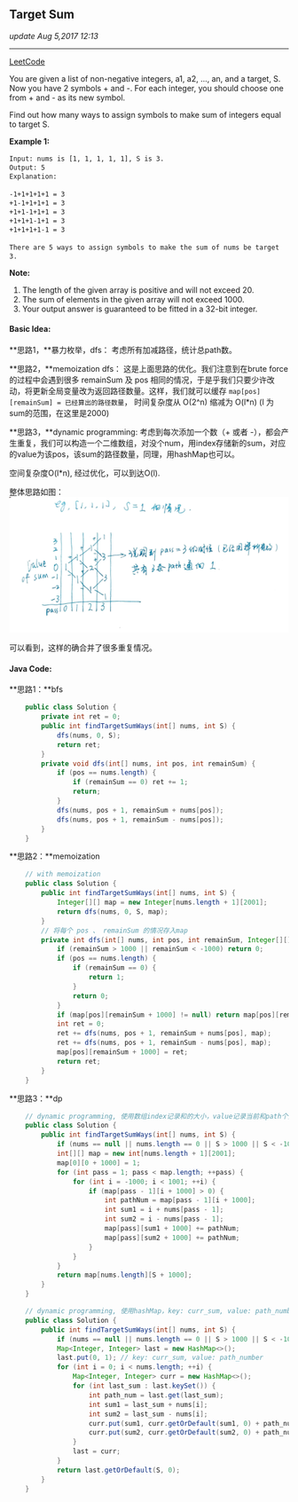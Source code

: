 ## Target Sum
_update Aug 5,2017 12:13_

---
[LeetCode](https://leetcode.com/problems/target-sum/description/)


You are given a list of non-negative integers, a1, a2, ..., an, and a target, S. Now you have 2 symbols + and -. For each integer, you should choose one from + and - as its new symbol.

Find out how many ways to assign symbols to make sum of integers equal to target S.

**Example 1:**

    Input: nums is [1, 1, 1, 1, 1], S is 3. 
    Output: 5
    Explanation: 
    
    -1+1+1+1+1 = 3
    +1-1+1+1+1 = 3
    +1+1-1+1+1 = 3
    +1+1+1-1+1 = 3
    +1+1+1+1-1 = 3
    
    There are 5 ways to assign symbols to make the sum of nums be target 3.

**Note:**
1. The length of the given array is positive and will not exceed 20.
2. The sum of elements in the given array will not exceed 1000.
3. Your output answer is guaranteed to be fitted in a 32-bit integer.

#### Basic Idea:
**思路1，**暴力枚举，dfs：
考虑所有加减路径，统计总path数。

**思路2，**memoization dfs：
这是上面思路的优化。我们注意到在brute force的过程中会遇到很多 remainSum 及 pos 相同的情况，于是乎我们只要少许改动，将更新全局变量改为返回路径数量。这样，我们就可以缓存 `map[pos][remainSum] = 已经算出的路径数量`， 时间复杂度从 O(2^n) 缩减为 O(l*n) (l 为sum的范围，在这里是2000)

**思路3，**dynamic programming:
考虑到每次添加一个数（+ 或者 -），都会产生重复，我们可以构造一个二维数组，对没个num，用index存储新的sum，对应的value为该pos，该sum的路径数量，同理，用hashMap也可以。

空间复杂度O(l*n), 经过优化，可以到达O(l).

整体思路如图：
![](/assets/WechatIMG9.jpg)

可以看到，这样的确合并了很多重复情况。

#### Java Code:
**思路1：**bfs
```java
    public class Solution {
        private int ret = 0;
        public int findTargetSumWays(int[] nums, int S) {
            dfs(nums, 0, S);
            return ret;
        }
        private void dfs(int[] nums, int pos, int remainSum) {
            if (pos == nums.length) {
                if (remainSum == 0) ret += 1;
                return;
            }
            dfs(nums, pos + 1, remainSum + nums[pos]);
            dfs(nums, pos + 1, remainSum - nums[pos]);
        }
    }
```

**思路2：**memoization
```java
    // with memoization
    public class Solution {
        public int findTargetSumWays(int[] nums, int S) {
            Integer[][] map = new Integer[nums.length + 1][2001];
            return dfs(nums, 0, S, map);
        }
        // 将每个 pos 、 remainSum 的情况存入map
        private int dfs(int[] nums, int pos, int remainSum, Integer[][] map) {
            if (remainSum > 1000 || remainSum < -1000) return 0;
            if (pos == nums.length) {
                if (remainSum == 0) {
                    return 1;
                }
                return 0;
            }
            if (map[pos][remainSum + 1000] != null) return map[pos][remainSum + 1000];
            int ret = 0;
            ret += dfs(nums, pos + 1, remainSum + nums[pos], map);
            ret += dfs(nums, pos + 1, remainSum - nums[pos], map);
            map[pos][remainSum + 1000] = ret;
            return ret;
        }
    }
```

**思路3：**dp
```java
    // dynamic programming, 使用数组index记录和的大小，value记录当前和path个数,然后每次向后扩展（当前path个数 + 新来路path个数）
    public class Solution {
        public int findTargetSumWays(int[] nums, int S) {
            if (nums == null || nums.length == 0 || S > 1000 || S < -1000) return 0;
            int[][] map = new int[nums.length + 1][2001];
            map[0][0 + 1000] = 1;
            for (int pass = 1; pass < map.length; ++pass) {
                for (int i = -1000; i < 1001; ++i) {
                    if (map[pass - 1][i + 1000] > 0) {
                        int pathNum = map[pass - 1][i + 1000];
                        int sum1 = i + nums[pass - 1];
                        int sum2 = i - nums[pass - 1];
                        map[pass][sum1 + 1000] += pathNum;
                        map[pass][sum2 + 1000] += pathNum;
                    }
                }
            }
            return map[nums.length][S + 1000];
        }
    }
```

```java
    // dynamic programming, 使用hashMap，key: curr_sum, value: path_number
    public class Solution {
        public int findTargetSumWays(int[] nums, int S) {
            if (nums == null || nums.length == 0 || S > 1000 || S < -1000) return 0;
            Map<Integer, Integer> last = new HashMap<>();
            last.put(0, 1); // key: curr_sum, value: path_number
            for (int i = 0; i < nums.length; ++i) {
                Map<Integer, Integer> curr = new HashMap<>();
                for (int last_sum : last.keySet()) {
                    int path_num = last.get(last_sum);
                    int sum1 = last_sum + nums[i];
                    int sum2 = last_sum - nums[i];
                    curr.put(sum1, curr.getOrDefault(sum1, 0) + path_num);
                    curr.put(sum2, curr.getOrDefault(sum2, 0) + path_num);
                }
                last = curr;
            }
            return last.getOrDefault(S, 0);
        }
    }
```
   
    
     
      
        
